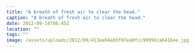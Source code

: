 ```yaml
---
title: "A breath of fresh air to clear the head."
caption: "A breath of fresh air to clear the head."
date: 2012-09-14T06:45Z
location: ""
tags: ""
image: /assets/uploads/2012/09/413ea94a03f07ea0fcc99956ca6416ee.jpg
---
```

